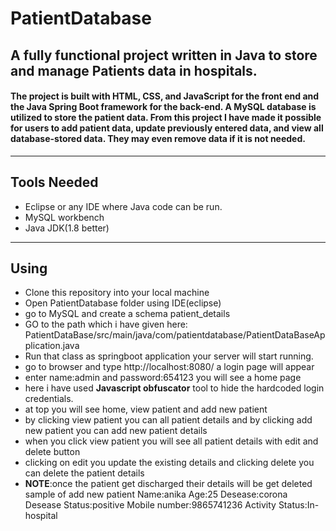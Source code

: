 # PatientDatabase
A fully functional project written in Java to store and manage Patients data in hospitals.
---
#### The project is built with HTML, CSS, and JavaScript for the front end and the Java Spring Boot framework for the back-end. A MySQL database is utilized to store the patient data. From this project I have made it possible for users to add patient data, update previously entered data, and view all database-stored data. They may even remove data if it is not needed.
---
## Tools Needed
* Eclipse or any IDE where Java code can be run.
* MySQL workbench
* Java JDK(1.8 better)
---
## Using
* Clone this repository into your local machine
* Open PatientDatabase folder using IDE(eclipse)
* go to MySQL and create a schema patient_details
* GO to the path which i have given here: PatientDataBase/src/main/java/com/patientdatabase/PatientDataBaseApplication.java
* Run that class as springboot application your server will start running.
* go to browser and type http://localhost:8080/  a login page will appear
* enter name:admin and password:654123 you will see a home page
* here i have used **Javascript obfuscator** tool to hide the hardcoded login credentials.
* at top you will see home, view patient and add new patient
* by clicking view patient you can all patient details and by clicking add new patient you can add new patient details
* when you click view patient you will see all patient details with edit and delete button
* clicking on edit you update the existing details and clicking delete you can delete the patient details
* __NOTE__:once the patient get discharged their details will be get deleted
  sample of add new patient
  Name:anika
  Age:25
  Desease:corona
  Desease Status:positive
  Mobile number:9865741236
  Activity Status:In-hospital
